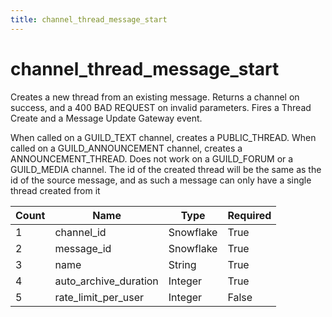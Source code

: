 ```yaml
---
title: channel_thread_message_start
---
```

# channel_thread_message_start 
Creates a new thread from an existing message. Returns a channel on success, and a 400 BAD REQUEST on invalid parameters. Fires a Thread Create and a Message Update Gateway event.

When called on a GUILD_TEXT channel, creates a PUBLIC_THREAD. When called on a GUILD_ANNOUNCEMENT channel, creates a ANNOUNCEMENT_THREAD. Does not work on a GUILD_FORUM or a GUILD_MEDIA channel. The id of the created thread will be the same as the id of the source message, and as such a message can only have a single thread created from it

Count | Name | Type | Required        
----|----|----|---- 
1 | channel_id | Snowflake | True
2 | message_id | Snowflake | True
3 | name | String | True
4 | auto_archive_duration | Integer | True 
5 | rate_limit_per_user | Integer | False

